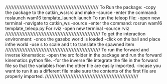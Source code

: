 ///////////////////////////////////////////////////////////
To Run the package:
-copy the package to the catkin_ws/src and make
-source
-enter the command:
	roslaunch wam16 template_launch.launch
To run the teleop file:
-open new terminal
-navigate to catkin_ws
-source
-enter the command:
	rosrun wam16 template_teleop.py
For rviz
-open new terminal
-source
	rviz	
////////////////////////////////////////////////////////////
To get the interaction environment:
-once the gazebo world is loaded
-click on the ball and place inthe world
-use s to scale and t to translate the spawned item
////////////////////////////////////////////////////////////
To run the forward and inverse kinematics:
-open the src folder in the package and run the forward kinematics python file.
-for the inverse file integrate the file in the forward file so that the variables from the other file are easily imported.
-incase you want to run it as a different file make sure the contents of the first file are properly imported.
///////////////////////////////////////////////////////////

